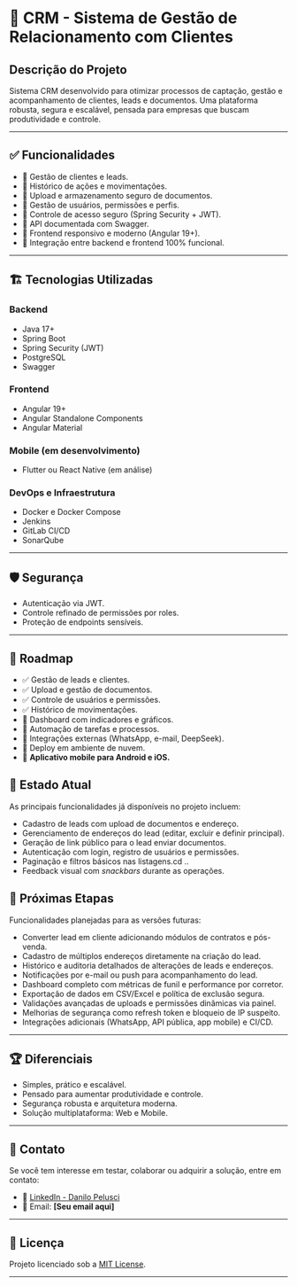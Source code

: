 # 🚀 CRM - Sistema de Gestão de Relacionamento com Clientes

## Descrição do Projeto

Sistema CRM desenvolvido para otimizar processos de captação, gestão e acompanhamento de clientes, leads e documentos. Uma plataforma robusta, segura e escalável, pensada para empresas que buscam produtividade e controle.

---

## ✅ Funcionalidades

- 🔹 Gestão de clientes e leads.
- 🔹 Histórico de ações e movimentações.
- 🔹 Upload e armazenamento seguro de documentos.
- 🔹 Gestão de usuários, permissões e perfis.
- 🔹 Controle de acesso seguro (Spring Security + JWT).
- 🔹 API documentada com Swagger.
- 🔹 Frontend responsivo e moderno (Angular 19+).
- 🔹 Integração entre backend e frontend 100% funcional.

---

## 🏗️ Tecnologias Utilizadas

### Backend
- Java 17+
- Spring Boot
- Spring Security (JWT)
- PostgreSQL
- Swagger

### Frontend
- Angular 19+
- Angular Standalone Components
- Angular Material

### Mobile (em desenvolvimento)
- Flutter ou React Native (em análise)

### DevOps e Infraestrutura
- Docker e Docker Compose
- Jenkins
- GitLab CI/CD
- SonarQube

---

## 🛡️ Segurança
- Autenticação via JWT.
- Controle refinado de permissões por roles.
- Proteção de endpoints sensíveis.

---

## 🚀 Roadmap

- ✅ Gestão de leads e clientes.
- ✅ Upload e gestão de documentos.
- ✅ Controle de usuários e permissões.
- ✅ Histórico de movimentações.
- 🔄 Dashboard com indicadores e gráficos.
- 🔄 Automação de tarefas e processos.
- 🔄 Integrações externas (WhatsApp, e-mail, DeepSeek).
- 🔄 Deploy em ambiente de nuvem.
- 🔄 **Aplicativo mobile para Android e iOS.**

## 📌 Estado Atual

As principais funcionalidades já disponíveis no projeto incluem:

- Cadastro de leads com upload de documentos e endereço.
- Gerenciamento de endereços do lead (editar, excluir e definir principal).
- Geração de link público para o lead enviar documentos.
- Autenticação com login, registro de usuários e permissões.
- Paginação e filtros básicos nas listagens.cd ..
- Feedback visual com _snackbars_ durante as operações.

## 📝 Próximas Etapas

Funcionalidades planejadas para as versões futuras:

- Converter lead em cliente adicionando módulos de contratos e pós-venda.
- Cadastro de múltiplos endereços diretamente na criação do lead.
- Histórico e auditoria detalhados de alterações de leads e endereços.
- Notificações por e-mail ou push para acompanhamento do lead.
- Dashboard completo com métricas de funil e performance por corretor.
- Exportação de dados em CSV/Excel e política de exclusão segura.
- Validações avançadas de uploads e permissões dinâmicas via painel.
- Melhorias de segurança como refresh token e bloqueio de IP suspeito.
- Integrações adicionais (WhatsApp, API pública, app mobile) e CI/CD.

---

## 🏆 Diferenciais

- Simples, prático e escalável.
- Pensado para aumentar produtividade e controle.
- Segurança robusta e arquitetura moderna.
- Solução multiplataforma: Web e Mobile.

---

## 🤝 Contato

Se você tem interesse em testar, colaborar ou adquirir a solução, entre em contato:

- 💼 [LinkedIn - Danilo Pelusci](https://www.linkedin.com/in/danilo-pelusci/)
- 📧 Email: **[Seu email aqui]**

---

## 📄 Licença

Projeto licenciado sob a [MIT License](LICENSE).

---
